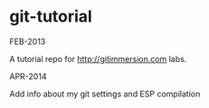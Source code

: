 git-tutorial
============
FEB-2013

A tutorial repo for http://gitimmersion.com labs.

APR-2014

Add info about my git settings and ESP compilation
